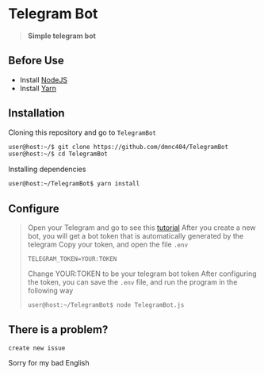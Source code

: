 # Telegram Bot
> **Simple telegram bot**

## Before Use
- Install [NodeJS](https://nodejs.org/en/)
- Install [Yarn](https://yarnpkg.com/en/)

## Installation
Cloning this repository and go to ```TelegramBot```
```sh
user@host:~/$ git clone https://github.com/dmnc404/TelegramBot
user@host:~/$ cd TelegramBot
```
Installing dependencies
```sh
user@host:~/TelegramBot$ yarn install
```

## Configure
> Open your Telegram and go to see this [tutorial](https://core.telegram.org/bots)
> After you create a new bot, you will get a bot token that is automatically generated by the telegram
> Copy your token, and open the file ```.env```
> ```env
> TELEGRAM_TOKEN=YOUR:TOKEN
> ```
> Change YOUR:TOKEN to be your telegram bot token 
> After configuring the token, you can save the ```.env``` file, and run the program in the following way
> ```sh
> user@host:~/TelegramBot$ node TelegramBot.js
> ```

## There is a problem? 
```create new issue```

Sorry for my bad English
